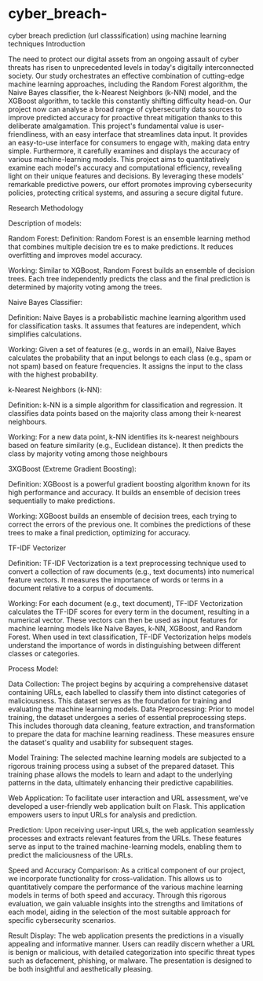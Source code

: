# cyber_breach-
cyber breach prediction (url classsification) using machine learning techniques
Introduction


The need to protect our digital assets from an ongoing assault of cyber threats has risen to unprecedented levels in today's digitally interconnected society. Our study orchestrates an effective combination of cutting-edge machine learning approaches, including the Random Forest algorithm, the Naive Bayes classifier, the k-Nearest Neighbors (k-NN) model, and the XGBoost algorithm, to tackle this constantly shifting difficulty head-on. Our project now can analyse a broad range of cybersecurity data sources to improve predicted accuracy for proactive threat mitigation thanks to this deliberate amalgamation.
This project's fundamental value is user-friendliness, with an easy interface that streamlines data input. It provides an easy-to-use interface for consumers to engage with, making data entry simple. Furthermore, it carefully examines and displays the accuracy of various machine-learning models. 
This project aims to quantitatively examine each model's accuracy and computational efficiency, revealing light on their unique features and decisions. By leveraging these models' remarkable predictive powers, our effort promotes improving cybersecurity policies, protecting critical systems, and assuring a secure digital future.


Research Methodology 


Description of models:

Random Forest:
Definition: Random Forest is an ensemble learning method that combines multiple decision tre es to make predictions. It reduces overfitting and improves model accuracy.

Working:  Similar to XGBoost, Random Forest builds an ensemble of decision trees. Each tree independently predicts the class and the final prediction is determined by majority voting among the trees.

Naive Bayes Classifier:

Definition: Naive Bayes is a probabilistic machine learning algorithm used for classification tasks. It assumes that features are independent, which simplifies calculations.

Working:  Given a set of features (e.g., words in an email), Naive Bayes calculates the probability that an input belongs to each class (e.g., spam or not spam) based on feature frequencies. It assigns the input to the class with the highest probability.

k-Nearest Neighbors (k-NN):

Definition: k-NN is a simple algorithm for classification and regression. It classifies data points based on the majority class among their k-nearest neighbours.

Working: For a new data point, k-NN identifies its k-nearest neighbours based on feature similarity (e.g., Euclidean distance). It then predicts the class by majority voting among those neighbours



3XGBoost (Extreme Gradient Boosting):

Definition: XGBoost is a powerful gradient boosting algorithm known for its high performance and accuracy. It builds an ensemble of decision trees sequentially to make predictions.

Working:  XGBoost builds an ensemble of decision trees, each trying to correct the errors of the previous one. It combines the predictions of these trees to make a final prediction, optimizing for accuracy.


 TF-IDF Vectorizer

Definition: TF-IDF Vectorization is a text preprocessing technique used to convert a collection of raw documents (e.g., text documents) into numerical feature vectors. It measures the importance of words or terms in a document relative to a corpus of documents.

Working: For each document (e.g., text document), TF-IDF Vectorization calculates the TF-IDF scores for every term in the document, resulting in a numerical vector.
These vectors can then be used as input features for machine learning models like Naive Bayes, k-NN, XGBoost, and Random Forest.
When used in text classification, TF-IDF Vectorization helps models understand the importance of words in distinguishing between different classes or categories.



Process Model:
                                        
Data Collection: The project begins by acquiring a comprehensive dataset containing URLs, each labelled to classify them into distinct categories of maliciousness. This dataset serves as the foundation for training and evaluating the machine learning models.
Data Preprocessing: Prior to model training, the dataset undergoes a series of essential preprocessing steps. This includes thorough data cleaning, feature extraction, and transformation to prepare the data for machine learning readiness. These measures ensure the dataset's quality and usability for subsequent stages.

Model Training: The selected machine learning models are subjected to a rigorous training process using a subset of the prepared dataset. This training phase allows the models to learn and adapt to the underlying patterns in the data, ultimately enhancing their predictive capabilities.

Web Application: To facilitate user interaction and URL assessment, we've developed a user-friendly web application built on Flask. This application empowers users to input URLs for analysis and prediction.

Prediction: Upon receiving user-input URLs, the web application seamlessly processes and extracts relevant features from the URLs. These features serve as input to the trained machine-learning models, enabling them to predict the maliciousness of the URLs.

Speed and Accuracy Comparison: As a critical component of our project, we incorporate functionality for cross-validation. This allows us to quantitatively compare the performance of the various machine learning models in terms of both speed and accuracy. Through this rigorous evaluation, we gain valuable insights into the strengths and limitations of each model, aiding in the selection of the most suitable approach for specific cybersecurity scenarios.

Result Display: The web application presents the predictions in a visually appealing and informative manner. Users can readily discern whether a URL is benign or malicious, with detailed categorization into specific threat types such as defacement, phishing, or malware. The presentation is designed to be both insightful and aesthetically pleasing.
